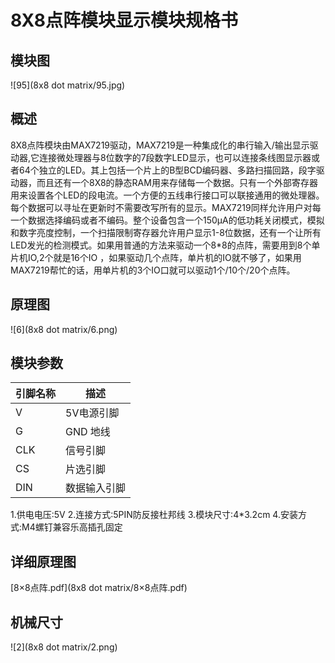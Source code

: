 # 8X8点阵模块显示模块规格书

## 模块图

![95](8x8 dot matrix/95.jpg)

## 概述

​		  8X8点阵模块由MAX7219驱动，MAX7219是一种集成化的串行输入/输出显示驱动器,它连接微处理器与8位数字的7段数字LED显示，也可以连接条线图显示器或者64个独立的LED。其上包括一个片上的B型BCD编码器、多路扫描回路，段字驱动器，而且还有一个8X8的静态RAM用来存储每一个数据。只有一个外部寄存器用来设置各个LED的段电流。一个方便的五线串行接口可以联接通用的微处理器。每个数据可以寻址在更新时不需要改写所有的显示。MAX7219同样允许用户对每一个数据选择编码或者不编码。整个设备包含一个150μA的低功耗关闭模式，模拟和数字亮度控制，一个扫描限制寄存器允许用户显示1-8位数据，还有一个让所有LED发光的检测模式。如果用普通的方法来驱动一个8*8的点阵，需要用到8个单片机IO,2个就是16个IO ，如果驱动几个点阵，单片机的IO就不够了，如果用MAX7219帮忙的话，用单片机的3个IO口就可以驱动1个/10个/20个点阵。

## 原理图

![6](8x8 dot matrix/6.png)

## 模块参数

| 引脚名称 | 描述         |
| -------- | ------------ |
| V        | 5V电源引脚   |
| G        | GND 地线     |
| CLK      | 信号引脚     |
| CS       | 片选引脚     |
| DIN      | 数据输入引脚 |

1.供电电压:5V
2.连接方式:5PIN防反接杜邦线
3.模块尺寸:4*3.2cm
4.安装方式:M4螺钉兼容乐高插孔固定

## 详细原理图

 [8×8点阵.pdf](8x8 dot matrix/8×8点阵.pdf) 

## 机械尺寸

![2](8x8 dot matrix/2.png)